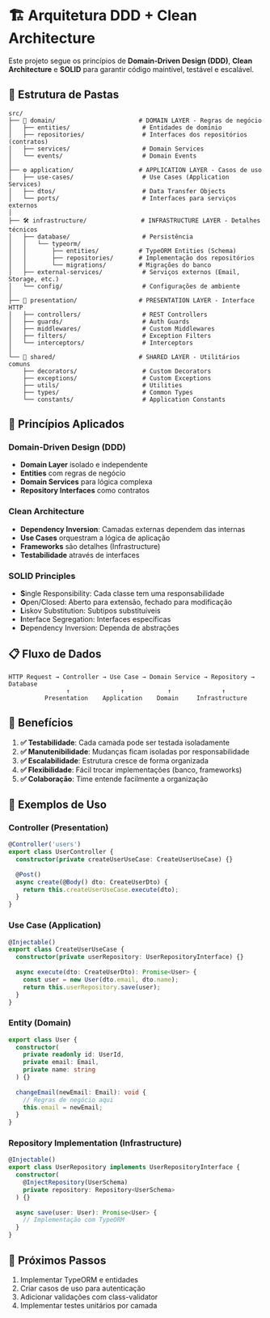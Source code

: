 # 🏗️ Arquitetura DDD + Clean Architecture

Este projeto segue os princípios de **Domain-Driven Design (DDD)**, **Clean Architecture** e **SOLID** para garantir código maintível, testável e escalável.

## 📁 Estrutura de Pastas

```
src/
├── 🎯 domain/                       # DOMAIN LAYER - Regras de negócio
│   ├── entities/                    # Entidades de domínio
│   ├── repositories/                # Interfaces dos repositórios (contratos)
│   ├── services/                    # Domain Services
│   └── events/                      # Domain Events
│
├── ⚙️ application/                  # APPLICATION LAYER - Casos de uso
│   ├── use-cases/                   # Use Cases (Application Services)
│   ├── dtos/                        # Data Transfer Objects
│   └── ports/                       # Interfaces para serviços externos
│
├── 🛠️ infrastructure/               # INFRASTRUCTURE LAYER - Detalhes técnicos
│   ├── database/                    # Persistência
│   │   └── typeorm/
│   │       ├── entities/           # TypeORM Entities (Schema)
│   │       ├── repositories/       # Implementação dos repositórios
│   │       └── migrations/         # Migrações do banco
│   ├── external-services/           # Serviços externos (Email, Storage, etc.)
│   └── config/                      # Configurações de ambiente
│
├── 🎨 presentation/                 # PRESENTATION LAYER - Interface HTTP
│   ├── controllers/                 # REST Controllers
│   ├── guards/                      # Auth Guards
│   ├── middlewares/                 # Custom Middlewares
│   ├── filters/                     # Exception Filters
│   └── interceptors/                # Interceptors
│
└── 🔄 shared/                       # SHARED LAYER - Utilitários comuns
    ├── decorators/                  # Custom Decorators
    ├── exceptions/                  # Custom Exceptions
    ├── utils/                       # Utilities
    ├── types/                       # Common Types
    └── constants/                   # Application Constants
```

## 🎯 Princípios Aplicados

### **Domain-Driven Design (DDD)**
- **Domain Layer** isolado e independente
- **Entities** com regras de negócio
- **Domain Services** para lógica complexa
- **Repository Interfaces** como contratos

### **Clean Architecture**
- **Dependency Inversion**: Camadas externas dependem das internas
- **Use Cases** orquestram a lógica de aplicação
- **Frameworks** são detalhes (Infrastructure)
- **Testabilidade** através de interfaces

### **SOLID Principles**
- **S**ingle Responsibility: Cada classe tem uma responsabilidade
- **O**pen/Closed: Aberto para extensão, fechado para modificação
- **L**iskov Substitution: Subtipos substituíveis
- **I**nterface Segregation: Interfaces específicas
- **D**ependency Inversion: Dependa de abstrações

## 📋 Fluxo de Dados

```
HTTP Request → Controller → Use Case → Domain Service → Repository → Database
                ↑              ↑            ↑              ↑
          Presentation    Application    Domain     Infrastructure
```

## 🚀 Benefícios

1. **✅ Testabilidade**: Cada camada pode ser testada isoladamente
2. **✅ Manutenibilidade**: Mudanças ficam isoladas por responsabilidade
3. **✅ Escalabilidade**: Estrutura cresce de forma organizada
4. **✅ Flexibilidade**: Fácil trocar implementações (banco, frameworks)
5. **✅ Colaboração**: Time entende facilmente a organização

## 📝 Exemplos de Uso

### Controller (Presentation)
```typescript
@Controller('users')
export class UserController {
  constructor(private createUserUseCase: CreateUserUseCase) {}
  
  @Post()
  async create(@Body() dto: CreateUserDto) {
    return this.createUserUseCase.execute(dto);
  }
}
```

### Use Case (Application)
```typescript
@Injectable()
export class CreateUserUseCase {
  constructor(private userRepository: UserRepositoryInterface) {}
  
  async execute(dto: CreateUserDto): Promise<User> {
    const user = new User(dto.email, dto.name);
    return this.userRepository.save(user);
  }
}
```

### Entity (Domain)
```typescript
export class User {
  constructor(
    private readonly id: UserId,
    private email: Email,
    private name: string
  ) {}
  
  changeEmail(newEmail: Email): void {
    // Regras de negócio aqui
    this.email = newEmail;
  }
}
```

### Repository Implementation (Infrastructure)
```typescript
@Injectable()
export class UserRepository implements UserRepositoryInterface {
  constructor(
    @InjectRepository(UserSchema) 
    private repository: Repository<UserSchema>
  ) {}
  
  async save(user: User): Promise<User> {
    // Implementação com TypeORM
  }
}
```

## 🔧 Próximos Passos

1. Implementar TypeORM e entidades
2. Criar casos de uso para autenticação
3. Adicionar validações com class-validator
4. Implementar testes unitários por camada
